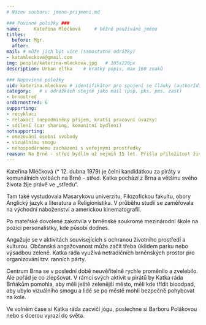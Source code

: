 ```yaml
---
# Název souboru: jmeno-prijmeni.md

### Povinné položky ###
name:     Kateřina Mléčková  	# běžně používáné jméno
titles:
  before: Mgr. 
  after:
mail: # může jich být více (samostatné odrážky)
- katamleckova@gmail.com
img: people/katerina-mleckova.jpg   # 165x220px
description: Urban elfka 	# kratký popis, max 160 znaků

### Nepovinné položky
uid: katerina.mleckova # identifikátor pro spojení se články (authorId)
category: 	# v odrážkách stejně jako mail (psp, pks, pms, zast)
- brnostred
ordbrnostred: 6
supporting:
- recyklaci
- relaxaci (nepodmíněný příjem, kratší pracovní úvazky)
- sdílení (car sharing, komunitní bydlení)
notsupporting:
- omezování osobní svobody
- vizuálnímu smogu
- nehospodárnému zacházení s veřejnými prostředky
reason: Na Brně - střed bydlím už nejmíň 15 let. Přišla příležitost život v Brně aktivně ovlivnit a já mám chuť ji využít!
---
```


Kateřina Mléčková (\* 12. dubna 1979) je čelní kandidátkou za piráty v komunálních volbách na Brně - střed. Katka pochází z Brna a většinu svého života žije právě ve „středu“.

Tam také vystudovala Masarykovu univerzitu, Filozofickou fakultu, obory Anglický jazyk a literatura a Religionistika. V průběhu studií se zaměřovala na východní náboženství a americkou kinematografii.

Po mateřské dovolené zakotvila v brněnské soukromé mezinárodní škole na pozici personalistky, kde působí dodnes.

Angažuje se v aktivitách souvisejících s ochranou životního prostředí a kulturou. Občanská angažovanost může začít třeba úklidem parku nebo výsadbou zeleně. Katka ráda využívá netradičních brněnských prostor pro organizování tzv. ranních párty.

Centrum Brna se v poslední době neuvěřitelně rychle proměnilo a zvelebilo. Ale pořád je co zlepšovat. V rámci svých aktivit u pirátů by Katka ráda Brňákům pomohla, aby měli ještě zelenější město, měli kde třídit bioodpad, aby ubylo vizuálního smogu a lidé se po městě mohli bezpečně pohybovat na kole.

Ve volném čase si Katka ráda zacvičí jógu, poslechne si Barboru Polákovou nebo s dcerou vyrazí do světa.
